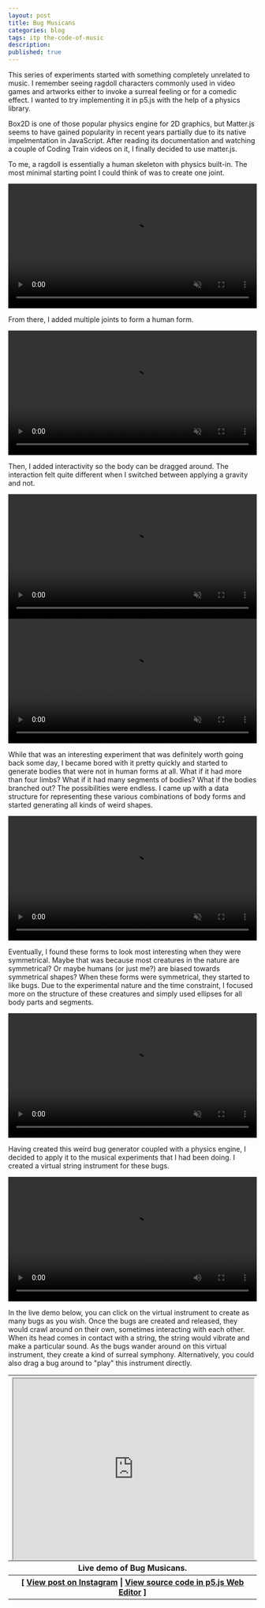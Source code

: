 ```yaml
---
layout: post
title: Bug Musicans
categories: blog
tags: itp the-code-of-music
description:
published: true
---
```


This series of experiments started with something completely unrelated to music. I remember seeing ragdoll characters commonly used in video games and artworks either to invoke a surreal feeling or for a comedic effect. I wanted to try implementing it in p5.js with the help of a physics library.

<!--more-->

Box2D is one of those popular physics engine for 2D graphics, but Matter.js seems to have gained popularity in recent years partially due to its native impelmentation in JavaScript. After reading its documentation and watching a couple of Coding Train videos on it, I finally decided to use matter.js.

To me, a ragdoll is essentially a human skeleton with physics built-in. The most minimal starting point I could think of was to create one joint.

<video width="100%" preload="auto" autoplay playsinline loop muted>
  <source src="/media{{ page.url }}20240326-daily-experiment-matterjs-pendulum-1080p@60fps-clip.mp4" type='video/mp4'>
</video>

From there, I added multiple joints to form a human form.

<video width="100%" preload="auto" autoplay playsinline loop muted>
  <source src="/media{{ page.url }}20240328-daily-experiment-matterjs-skeleton-1080p@60fps-clip.mp4" type='video/mp4'>
</video>

Then, I added interactivity so the body can be dragged around. The interaction felt quite different when I switched between applying a gravity and not.

<video width="100%" preload="auto" autoplay playsinline loop muted>
  <source src="/media{{ page.url }}20240330-daily-experiment-matterjs-skeleton-with-zero-gravity-1080p@60fps-clip.mp4" type='video/mp4'>
</video>

<video width="100%" preload="auto" autoplay playsinline loop muted>
  <source src="/media{{ page.url }}20240331-daily-experiment-matterjs-skeleton-collapsing-1080p@60fps-clip.mp4" type='video/mp4'>
</video>

While that was an interesting experiment that was definitely worth going back some day, I became bored with it pretty quickly and started to generate bodies that were not in human forms at all. What if it had more than four limbs? What if it had many segments of bodies? What if the bodies branched out? The possibilities were endless. I came up with a data structure for representing these various combinations of body forms and started generating all kinds of weird shapes.

<video width="100%" preload="auto" autoplay playsinline loop muted>
  <source src="/media{{ page.url }}20240402-daily-experiment-matterjs-centipede-skeleton-zero-gravity-1080p@60fps-clip.mp4" type='video/mp4'>
</video>

Eventually, I found these forms to look most interesting when they were symmetrical. Maybe that was because most creatures in the nature are symmetrical? Or maybe humans (or just me?) are biased towards symmetrical shapes? When these forms were symmetrical, they started to like bugs. Due to the experimental nature and the time constraint, I focused more on the structure of these creatures and simply used ellipses for all body parts and segments.

<video width="100%" preload="auto" autoplay playsinline loop muted>
  <source src="/media{{ page.url }}20240405-daily-experiment-matterjs-symmetrical-bug-generation-1080p@60fps-clip.mp4" type='video/mp4'>
</video>

Having created this weird bug generator coupled with a physics engine, I decided to apply it to the musical experiments that I had been doing. I created a virtual string instrument for these bugs.

<video width="100%" preload="auto" controls loop>
  <source src="/media{{ page.url }}20240409-daily-experiment-matterjs-bug-musicans-waveform-strings-1080p@60fps-clip.mp4" type='video/mp4'>
</video>

In the live demo below, you can click on the virtual instrument to create as many bugs as you wish. Once the bugs are created and released, they would crawl around on their own, sometimes interacting with each other. When its head comes in contact with a string, the string would vibrate and make a particular sound. As the bugs wander around on this virtual instrument, they create a kind of surreal symphony. Alternatively, you could also drag a bug around to "play" this instrument directly.

<table style="width: 100%;">
  <thead><tr><th>
    <div style="width: 100%; padding-top: 75%; position: relative;">
      <iframe style="position: absolute; width: 100%; height: 100%; left: 0; top: 0;" src="https://editor.p5js.org/jackbdu/full/rhLypl-x7" allow="camera"></iframe>
    </div>
  </th></tr></thead>
  <tbody>
  <tr><th>
  Live demo of Bug Musicans.
  </th></tr>
  <tr><th>
    [ <a href="https://www.instagram.com/p/C5mf7_XsM7u/">View post on Instagram</a> | <a href="https://editor.p5js.org/jackbdu/sketches/rhLypl-x7">View source code in p5.js Web Editor</a> ]
  </th></tr>
  </tbody>
</table>
